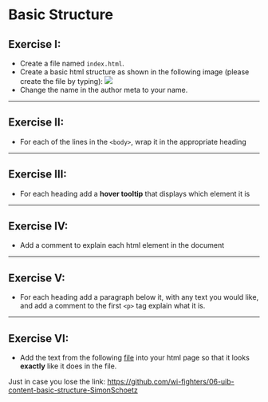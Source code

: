 # Basic Structure

## Exercise I:

- Create a file named `index.html`.
- Create a basic html structure as shown in the following image (please create the file by typing):
  ![](/assets/basic_structure.png)
- Change the name in the author meta to your name.

---

## Exercise II:

- For each of the lines in the `<body>`, wrap it in the appropriate heading

---

## Exercise III:

- For each heading add a **hover tooltip** that displays which element it is

---

## Exercise IV:

- Add a comment to explain each html element in the document

---

## Exercise V:

- For each heading add a paragraph below it, with any text you would like, and add a comment to the first `<p>` tag explain what it is.

---

## Exercise VI:

- Add the text from the following [file](/assets/logo.txt) into your html page so that it looks **exactly** like it does in the file.

Just in case you lose the link: https://github.com/wi-fighters/06-uib-content-basic-structure-SimonSchoetz
